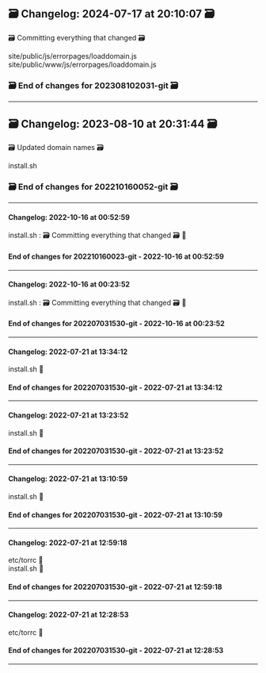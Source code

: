 ## 🗃️ Changelog: 2024-07-17 at 20:10:07 🗃️  

🗃️ Committing everything that changed 🗃️  
  
  
site/public/js/errorpages/loaddomain.js  
site/public/www/js/errorpages/loaddomain.js  


### 🗃️ End of changes for 202308102031-git 🗃️  

----  
## 🗃️ Changelog: 2023-08-10 at 20:31:44 🗃️  

🗃️ Updated domain names 🗃️  
  
  
install.sh  


### 🗃️ End of changes for 202210160052-git 🗃️  

----  
#### Changelog: 2022-10-16 at 00:52:59  

install.sh : 🗃️ Committing everything that changed 🗃️ 🚀  
  
#### End of changes for 202210160023-git - 2022-10-16 at 00:52:59  
  
----  
  
#### Changelog: 2022-10-16 at 00:23:52  

install.sh : 🗃️ Committing everything that changed 🗃️ 🚀  
  
#### End of changes for 202207031530-git - 2022-10-16 at 00:23:52  
  
----  
  
#### Changelog: 2022-07-21 at 13:34:12  
  
install.sh      🚀  
  
#### End of changes for 202207031530-git - 2022-07-21 at 13:34:12  
  
----  
  
#### Changelog: 2022-07-21 at 13:23:52  
  
install.sh      🚀  
  
#### End of changes for 202207031530-git - 2022-07-21 at 13:23:52  
  
----  
  
#### Changelog: 2022-07-21 at 13:10:59  
  
install.sh      🚀  
  
#### End of changes for 202207031530-git - 2022-07-21 at 13:10:59  
  
----  
  
#### Changelog: 2022-07-21 at 12:59:18  
  
etc/torrc      🚀  
install.sh      🚀  
  
#### End of changes for 202207031530-git - 2022-07-21 at 12:59:18  
  
----  
  
#### Changelog: 2022-07-21 at 12:28:53  
  
etc/torrc      🚀  
  
#### End of changes for 202207031530-git - 2022-07-21 at 12:28:53  
  
----  
  
